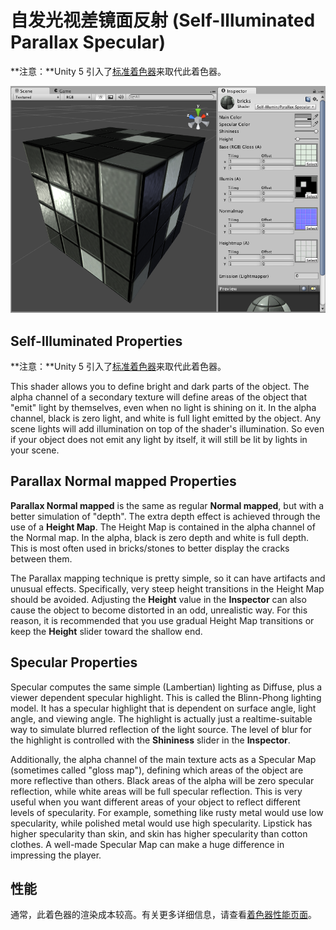 自发光视差镜面反射 (Self-Illuminated Parallax Specular)
==================================

**注意：**Unity 5 引入了[标准着色器](shader-StandardShader.html)来取代此着色器。

![](../uploads/Shaders/Shader-IllumParallaxBumpSpec.png) 

Self-Illuminated Properties
---------------------------

**注意：**Unity 5 引入了[标准着色器](shader-StandardShader.html)来取代此着色器。

This shader allows you to define bright and dark parts of the object. The alpha channel of a secondary texture will define areas of the object that "emit" light by themselves, even when no light is shining on it. In the alpha channel, black is zero light, and white is full light emitted by the object. Any scene lights will add illumination on top of the shader's illumination. So even if your object does not emit any light by itself, it will still be lit by lights in your scene.
 

Parallax Normal mapped Properties
---------------------------------

__Parallax Normal mapped__ is the same as regular __Normal mapped__, but with a better simulation of "depth". The extra depth effect is achieved through the use of a __Height Map__. The Height Map is contained in the alpha channel of the Normal map. In the alpha, black is zero depth and white is full depth. This is most often used in bricks/stones to better display the cracks between them.

The Parallax mapping technique is pretty simple, so it can have artifacts and unusual effects. Specifically, very steep height transitions in the Height Map should be avoided. Adjusting the __Height__ value in the __Inspector__ can also cause the object to become distorted in an odd, unrealistic way. For this reason, it is recommended that you use gradual Height Map transitions or keep the __Height__ slider toward the shallow end.
 

Specular Properties
-------------------


Specular computes the same simple (Lambertian) lighting as Diffuse, plus a viewer dependent specular highlight. This is called the Blinn-Phong lighting model. It has a specular highlight that is dependent on surface angle, light angle, and viewing angle. The highlight is actually just a realtime-suitable way to simulate blurred reflection of the light source. The level of blur for the highlight is controlled with the __Shininess__ slider in the __Inspector__.

Additionally, the alpha channel of the main texture acts as a Specular Map (sometimes called "gloss map"), defining which areas of the object are more reflective than others. Black areas of the alpha will be zero specular reflection, while white areas will be full specular reflection. This is very useful when you want different areas of your object to reflect different levels of specularity. For example, something like rusty metal would use low specularity, while polished metal would use high specularity. Lipstick has higher specularity than skin, and skin has higher specularity than cotton clothes. A well-made Specular Map can make a huge difference in impressing the player.
 

性能
-----------


通常，此着色器的渲染成本较高。有关更多详细信息，请查看[着色器性能页面](shader-Performance.html)。
